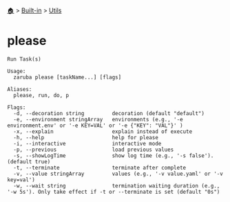 <!--startTocHeader-->
[🏠](../../README.md) > [Built-in](../README.md) > [Utils](README.md)
# please
<!--endTocHeader-->

```
Run Task(s)

Usage:
  zaruba please [taskName...] [flags]

Aliases:
  please, run, do, p

Flags:
  -d, --decoration string         decoration (default "default")
  -e, --environment stringArray   environments (e.g., '-e environment.env' or '-e KEY=VAL' or '-e {"KEY": "VAL"}' )
  -x, --explain                   explain instead of execute
  -h, --help                      help for please
  -i, --interactive               interactive mode
  -p, --previous                  load previous values
  -s, --showLogTime               show log time (e.g., '-s false'). (default true)
  -t, --terminate                 terminate after complete
  -v, --value stringArray         values (e.g., '-v value.yaml' or '-v key=val')
  -w, --wait string               termination waiting duration (e.g., '-w 5s'). Only take effect if -t or --terminate is set (default "0s")

```

<!--startTocSubtopic-->
<!--endTocSubtopic-->